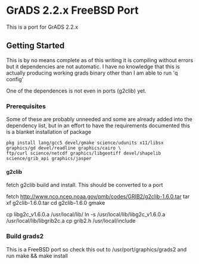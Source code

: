 # GrADS 2.2.x FreeBSD Port  
This is a port for GrADS 2.2.x

## Getting Started
This is by no means complete as of this writing it is compiling without errors but it dependencies are not automatic.
I have no knowledge that this is actually producing working grads binary other than I am able to run 'q config'

One of the dependences is not even in ports (g2clib) yet.

### Prerequisites
Some of these are probably unneeded and some are already added into the dependency list, but in an effort to have
the requirements documented this is a blanket installation of package

```
pkg install lang/gcc5 devel/gmake science/udunits x11/libsx graphics/gd devel/readline graphics/cairo \
ftp/curl science/netcdf graphics/libgeotiff devel/shapelib science/grib_api graphics/jasper
```

#### g2clib
fetch g2clib build and install. This should be converted to a port

fetch http://www.nco.ncep.noaa.gov/pmb/codes/GRIB2/g2clib-1.6.0.tar
tar xf g2clib-1.6.0.tar
cd g2clib-1.6.0
gmake

cp libg2c_v1.6.0.a /usr/local/lib/
ln -s /usr/local/lib/libg2c_v1.6.0.a /usr/local/lib/libgrib2c.a
cp grib2.h /usr/local/include

### Build grads2
This is a FreeBSD port so check this out to /usr/port/graphics/grads2 and run make && make install

